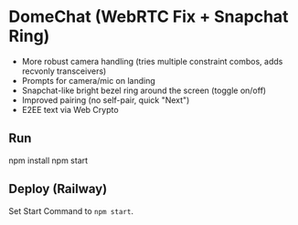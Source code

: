 # DomeChat (WebRTC Fix + Snapchat Ring)

- More robust camera handling (tries multiple constraint combos, adds recvonly transceivers)
- Prompts for camera/mic on landing
- Snapchat-like bright bezel ring around the screen (toggle on/off)
- Improved pairing (no self-pair, quick "Next")
- E2EE text via Web Crypto

## Run
npm install
npm start

## Deploy (Railway)
Set Start Command to `npm start`.
